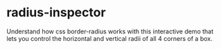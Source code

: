radius-inspector
================

Understand how css border-radius works with this interactive demo that lets you control the horizontal and vertical radii of all 4 corners of a box.
